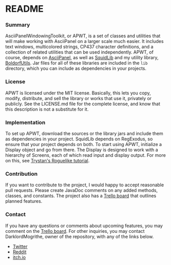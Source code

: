 # README #

### Summary ###

AsciiPanelWindowingToolkit, or APWT, is a set of classes and utilities that will make working with AsciiPanel on a larger scale much easier. It includes text windows, multicolored strings, CP437 character definitions, and a collection of related utilities that can be used independently. APWT, of course, depends on [AsciiPanel](github.com/trystan/AsciiPanel), as well as [SquidLib](https://github.com/SquidPony/SquidLib) and my utility library, [BoldorfUtils](https://https://bitbucket.org/DarklordMogrithe/boldorfutils). Jar files for all of these libraries are included in the ``lib`` directory, which you can include as dependencies in your projects.

### License ###

APWT is licensed under the MIT license. Basically, this lets you copy, modify, distribute, and sell the library or works that use it, privately or publicly. See the LICENSE.md file for the complete license, and know that this description is not a substitute for it.

### Implementation ###

To set up APWT, download the sources or the library jars and include them as dependencies in your project. SquidLib depends on RegExodus, so ensure that your project depends on both. To start using APWT, initialize a Display object and go from there. The Display is designed to work with a hierarchy of Screens, each of which read input and display output. For more on this, see [Trystan's Roguelike tutorial](https://trystans.blogspot.com/2016/01/roguelike-tutorial-00-table-of-contents.html).

### Contribution ###

If you want to contribute to the project, I would happy to accept reasonable pull requests. Please create JavaDoc comments on any added methods, classes, and constants. The project also has a [Trello board](https://trello.com/b/oY7z1nm5) that outlines planned features.

### Contact ###

If you have any questions or comments about upcoming features, you may comment on the [Trello board](https://trello.com/b/oY7z1nm5). For other inquiries, you may contact DarklordMogrithe, owner of the repository, with any of the links below.

* [Twitter](https://twitter.com/DLMogrithe)
* [Reddit](https://www.reddit.com/user/DarklordMogrithe)
* [itch.io](https://boldorf.itch.io)